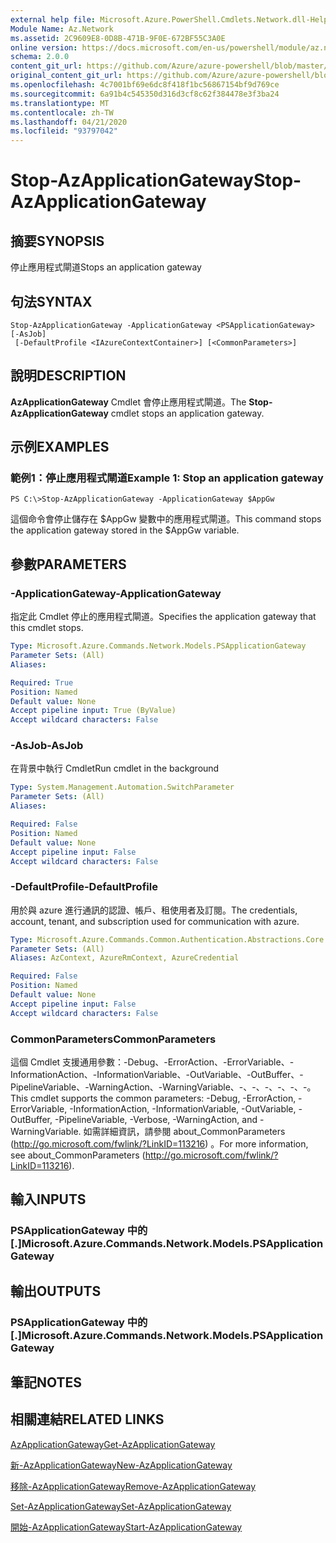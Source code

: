 ```yaml
---
external help file: Microsoft.Azure.PowerShell.Cmdlets.Network.dll-Help.xml
Module Name: Az.Network
ms.assetid: 2C9609E8-0D8B-471B-9F0E-672BF55C3A0E
online version: https://docs.microsoft.com/en-us/powershell/module/az.network/stop-azapplicationgateway
schema: 2.0.0
content_git_url: https://github.com/Azure/azure-powershell/blob/master/src/Network/Network/help/Stop-AzApplicationGateway.md
original_content_git_url: https://github.com/Azure/azure-powershell/blob/master/src/Network/Network/help/Stop-AzApplicationGateway.md
ms.openlocfilehash: 4c7001bf69e6dc8f418f1bc56867154bf9d769ce
ms.sourcegitcommit: 6a91b4c545350d316d3cf8c62f384478e3f3ba24
ms.translationtype: MT
ms.contentlocale: zh-TW
ms.lasthandoff: 04/21/2020
ms.locfileid: "93797042"
---
```

# <span data-ttu-id="511cc-101">Stop-AzApplicationGateway</span><span class="sxs-lookup"><span data-stu-id="511cc-101">Stop-AzApplicationGateway</span></span>

## <span data-ttu-id="511cc-102">摘要</span><span class="sxs-lookup"><span data-stu-id="511cc-102">SYNOPSIS</span></span>
<span data-ttu-id="511cc-103">停止應用程式閘道</span><span class="sxs-lookup"><span data-stu-id="511cc-103">Stops an application gateway</span></span>

## <span data-ttu-id="511cc-104">句法</span><span class="sxs-lookup"><span data-stu-id="511cc-104">SYNTAX</span></span>

```
Stop-AzApplicationGateway -ApplicationGateway <PSApplicationGateway> [-AsJob]
 [-DefaultProfile <IAzureContextContainer>] [<CommonParameters>]
```

## <span data-ttu-id="511cc-105">說明</span><span class="sxs-lookup"><span data-stu-id="511cc-105">DESCRIPTION</span></span>
<span data-ttu-id="511cc-106">**AzApplicationGateway** Cmdlet 會停止應用程式閘道。</span><span class="sxs-lookup"><span data-stu-id="511cc-106">The **Stop-AzApplicationGateway** cmdlet stops an application gateway.</span></span>

## <span data-ttu-id="511cc-107">示例</span><span class="sxs-lookup"><span data-stu-id="511cc-107">EXAMPLES</span></span>

### <span data-ttu-id="511cc-108">範例1：停止應用程式閘道</span><span class="sxs-lookup"><span data-stu-id="511cc-108">Example 1: Stop an application gateway</span></span>
```
PS C:\>Stop-AzApplicationGateway -ApplicationGateway $AppGw
```

<span data-ttu-id="511cc-109">這個命令會停止儲存在 $AppGw 變數中的應用程式閘道。</span><span class="sxs-lookup"><span data-stu-id="511cc-109">This command stops the application gateway stored in the $AppGw variable.</span></span>

## <span data-ttu-id="511cc-110">參數</span><span class="sxs-lookup"><span data-stu-id="511cc-110">PARAMETERS</span></span>

### <span data-ttu-id="511cc-111">-ApplicationGateway</span><span class="sxs-lookup"><span data-stu-id="511cc-111">-ApplicationGateway</span></span>
<span data-ttu-id="511cc-112">指定此 Cmdlet 停止的應用程式閘道。</span><span class="sxs-lookup"><span data-stu-id="511cc-112">Specifies the application gateway that this cmdlet stops.</span></span>

```yaml
Type: Microsoft.Azure.Commands.Network.Models.PSApplicationGateway
Parameter Sets: (All)
Aliases:

Required: True
Position: Named
Default value: None
Accept pipeline input: True (ByValue)
Accept wildcard characters: False
```

### <span data-ttu-id="511cc-113">-AsJob</span><span class="sxs-lookup"><span data-stu-id="511cc-113">-AsJob</span></span>
<span data-ttu-id="511cc-114">在背景中執行 Cmdlet</span><span class="sxs-lookup"><span data-stu-id="511cc-114">Run cmdlet in the background</span></span>

```yaml
Type: System.Management.Automation.SwitchParameter
Parameter Sets: (All)
Aliases:

Required: False
Position: Named
Default value: None
Accept pipeline input: False
Accept wildcard characters: False
```

### <span data-ttu-id="511cc-115">-DefaultProfile</span><span class="sxs-lookup"><span data-stu-id="511cc-115">-DefaultProfile</span></span>
<span data-ttu-id="511cc-116">用於與 azure 進行通訊的認證、帳戶、租使用者及訂閱。</span><span class="sxs-lookup"><span data-stu-id="511cc-116">The credentials, account, tenant, and subscription used for communication with azure.</span></span>

```yaml
Type: Microsoft.Azure.Commands.Common.Authentication.Abstractions.Core.IAzureContextContainer
Parameter Sets: (All)
Aliases: AzContext, AzureRmContext, AzureCredential

Required: False
Position: Named
Default value: None
Accept pipeline input: False
Accept wildcard characters: False
```

### <span data-ttu-id="511cc-117">CommonParameters</span><span class="sxs-lookup"><span data-stu-id="511cc-117">CommonParameters</span></span>
<span data-ttu-id="511cc-118">這個 Cmdlet 支援通用參數：-Debug、-ErrorAction、-ErrorVariable、-InformationAction、-InformationVariable、-OutVariable、-OutBuffer、-PipelineVariable、-WarningAction、-WarningVariable、-、-、-、-、-、-。</span><span class="sxs-lookup"><span data-stu-id="511cc-118">This cmdlet supports the common parameters: -Debug, -ErrorAction, -ErrorVariable, -InformationAction, -InformationVariable, -OutVariable, -OutBuffer, -PipelineVariable, -Verbose, -WarningAction, and -WarningVariable.</span></span> <span data-ttu-id="511cc-119">如需詳細資訊，請參閱 about_CommonParameters (http://go.microsoft.com/fwlink/?LinkID=113216) 。</span><span class="sxs-lookup"><span data-stu-id="511cc-119">For more information, see about_CommonParameters (http://go.microsoft.com/fwlink/?LinkID=113216).</span></span>

## <span data-ttu-id="511cc-120">輸入</span><span class="sxs-lookup"><span data-stu-id="511cc-120">INPUTS</span></span>

### <span data-ttu-id="511cc-121">PSApplicationGateway 中的 [.]</span><span class="sxs-lookup"><span data-stu-id="511cc-121">Microsoft.Azure.Commands.Network.Models.PSApplicationGateway</span></span>

## <span data-ttu-id="511cc-122">輸出</span><span class="sxs-lookup"><span data-stu-id="511cc-122">OUTPUTS</span></span>

### <span data-ttu-id="511cc-123">PSApplicationGateway 中的 [.]</span><span class="sxs-lookup"><span data-stu-id="511cc-123">Microsoft.Azure.Commands.Network.Models.PSApplicationGateway</span></span>

## <span data-ttu-id="511cc-124">筆記</span><span class="sxs-lookup"><span data-stu-id="511cc-124">NOTES</span></span>

## <span data-ttu-id="511cc-125">相關連結</span><span class="sxs-lookup"><span data-stu-id="511cc-125">RELATED LINKS</span></span>

[<span data-ttu-id="511cc-126">AzApplicationGateway</span><span class="sxs-lookup"><span data-stu-id="511cc-126">Get-AzApplicationGateway</span></span>](./Get-AzApplicationGateway.md)

[<span data-ttu-id="511cc-127">新-AzApplicationGateway</span><span class="sxs-lookup"><span data-stu-id="511cc-127">New-AzApplicationGateway</span></span>](./New-AzApplicationGateway.md)

[<span data-ttu-id="511cc-128">移除-AzApplicationGateway</span><span class="sxs-lookup"><span data-stu-id="511cc-128">Remove-AzApplicationGateway</span></span>](./Remove-AzApplicationGateway.md)

[<span data-ttu-id="511cc-129">Set-AzApplicationGateway</span><span class="sxs-lookup"><span data-stu-id="511cc-129">Set-AzApplicationGateway</span></span>](./Set-AzApplicationGateway.md)

[<span data-ttu-id="511cc-130">開始-AzApplicationGateway</span><span class="sxs-lookup"><span data-stu-id="511cc-130">Start-AzApplicationGateway</span></span>](./Start-AzApplicationGateway.md)



